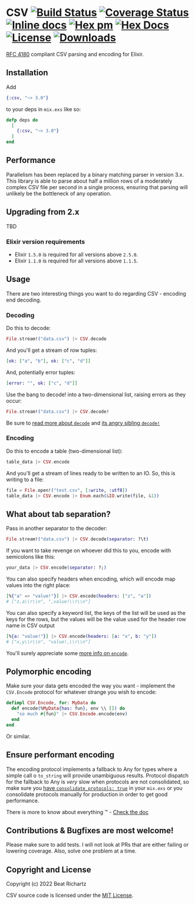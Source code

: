 # CSV [![Build Status](https://github.com/beatrichartz/csv/actions/workflows/ci.yml/badge.svg?branch=main)](https://github.com/beatrichartz/csv) [![Coverage Status](https://coveralls.io/repos/github/beatrichartz/csv/badge.svg?branch=main)](https://coveralls.io/github/beatrichartz/csv?branch=main) [![Inline docs](http://inch-ci.org/github/beatrichartz/csv.svg?branch=main)](http://inch-ci.org/github/beatrichartz/csv) [![Hex pm](http://img.shields.io/hexpm/v/csv.svg?style=flat)](https://hex.pm/packages/csv) [![Hex Docs](https://img.shields.io/badge/hex-docs-lightgreen.svg)](https://hexdocs.pm/csv/) [![License](https://img.shields.io/hexpm/l/csv.svg)](https://github.com/beatrichartz/csv/blob/main/LICENSE) [![Downloads](https://img.shields.io/hexpm/dw/csv.svg?style=flat)](https://hex.pm/packages/csv)

[RFC 4180](http://tools.ietf.org/html/rfc4180) compliant CSV parsing and encoding for Elixir.

## Installation

Add
```elixir
{:csv, "~> 3.0"}
```
to your deps in `mix.exs` like so:

```elixir
defp deps do
  [
    {:csv, "~> 3.0"}
  ]
end
```

## Performance
Parallelism has been replaced by a binary matching parser in version 3.x. This library is able
to parse about half a million rows of a moderately complex CSV file per second in a single process, 
ensuring that parsing will unlikely be the bottleneck of any operation.

## Upgrading from 2.x
TBD

### Elixir version requirements
* Elixir `1.5.0` is required for all versions above `2.5.0`.
* Elixir `1.1.0` is required for all versions above `1.1.5`.

## Usage
There are two interesting things you want to do regarding CSV - encoding end decoding.

### Decoding

Do this to decode:

````elixir
File.stream!("data.csv") |> CSV.decode
````

And you'll get a stream of row tuples:
````elixir
[ok: ["a", "b"], ok: ["c", "d"]]
````

And, potentially error tuples:
````elixir
[error: "", ok: ["c", "d"]]
````

Use the bang to decode! into a two-dimensional list, raising errors as they
occur:
````elixir
File.stream!("data.csv") |> CSV.decode!
````

Be sure to [read more about `decode`](https://hexdocs.pm/csv/CSV.html#decode/2)
and [its angry sibling `decode!`](https://hexdocs.pm/csv/CSV.html#decode!/2)

### Encoding

Do this to encode a table (two-dimensional list):

````elixir
table_data |> CSV.encode
````

And you'll get a stream of lines ready to be written to an IO.
So, this is writing to a file:

````elixir
file = File.open!("test.csv", [:write, :utf8])
table_data |> CSV.encode |> Enum.each(&IO.write(file, &1))
````

## What about tab separation?

Pass in another separator to the decoder:

````elixir
File.stream!("data.csv") |> CSV.decode(separator: ?\t)
````

If you want to take revenge on whoever did this to you, encode with semicolons
like this:

````elixir
your_data |> CSV.encode(separator: ?;)
````

You can also specify headers when encoding, which will encode map values into
the right place:

````elixir
[%{"a" => "value!"}] |> CSV.encode(headers: ["z", "a"])
# ["z,a\\r\\n", ",value!\\r\\n"]
````

You can also specify a keyword list, the keys of the list will be used as the keys for the rows, 
but the values will be the value used for the header row name in CSV output

````elixir
[%{a: "value!"}] |> CSV.encode(headers: [a: "x", b: "y"])
# ["x,y\\r\\n", "value!,\\r\\n"]
````

You'll surely appreciate some [more info on `encode`](https://hexdocs.pm/csv/CSV.html#encode/2).

## Polymorphic encoding

Make sure your data gets encoded the way you want - implement the `CSV.Encode`
protocol for whatever strange you wish to encode:

````elixir
defimpl CSV.Encode, for: MyData do
  def encode(%MyData{has: fun}, env \\ []) do
    "so much #{fun}" |> CSV.Encode.encode(env)
  end
end
````

Or similar.

## Ensure performant encoding

The encoding protocol implements a fallback to Any for types where a simple call
o `to_string` will provide unambiguous results. Protocol dispatch for the
fallback to Any is *very* slow when protocols are not consolidated, so make sure
you [have `consolidate_protocols: true`](http://blog.plataformatec.com.br/2015/04/build-embedded-and-start-permanent-in-elixir-1-0-4/)
in your `mix.exs` or you consolidate protocols manually for production in order
to get good performance.

There is more to know about everything :tm: - [Check the doc](http://hexdocs.pm/csv/)

## Contributions & Bugfixes are most welcome!

Please make sure to add tests. I will not look at PRs that are
either failing or lowering coverage. Also, solve one problem at
a time.

## Copyright and License

Copyright (c) 2022 Beat Richartz

CSV source code is licensed under the [MIT License](https://github.com/beatrichartz/csv/blob/main/LICENSE).
